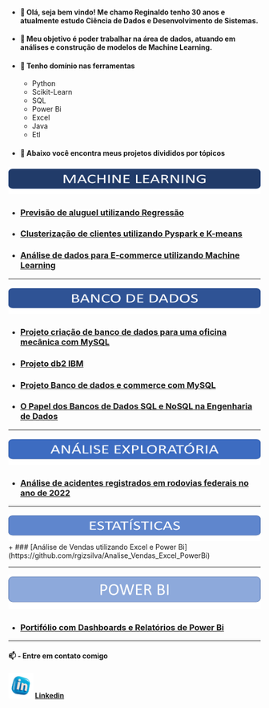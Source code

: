 
+ #### 💬 Olá, seja bem vindo! Me chamo Reginaldo tenho 30 anos e atualmente estudo Ciência de Dados e Desenvolvimento de Sistemas.
+ #### 💬 Meu objetivo é poder trabalhar na área de dados, atuando em análises e construção de modelos de Machine Learning.
+ #### 🔭 Tenho domínio nas ferramentas
  - Python
   - Scikit-Learn
   - SQL
  - Power Bi
  - Excel
  - Java
  - Etl
+ #### 📌 Abaixo você encontra meus projetos divididos por tópicos 

<img src="https://raw.githubusercontent.com/rgizsilva/rgizsilva/main/MACHINE.png" height="55" width="800"/>

+ ### [Previsão de aluguel utilizando Regressão ](https://github.com/rgizsilva/Previsao-de-aluguel-utilizando-Regressao)
+ ### [Clusterização de clientes utilizando Pyspark e K-means](https://github.com/rgizsilva/Clusterizacao_clientes)
+ ### [Análise de dados para E-commerce utilizando Machine Learning](https://github.com/rgizsilva/Analise_dados_ecommerce)


------


<img src="https://raw.githubusercontent.com/rgizsilva/rgizsilva/main/BANCO.png" height="55" width="800"/>

+ ### [Projeto criação de banco de dados para uma oficina mecânica com MySQL](https://github.com/rgizsilva/PROJETO-BANCO-DE-DADOS-OFICINA-MECANICA-COM-MySQL)
+ ### [Projeto db2 IBM](https://github.com/rgizsilva/Projeto-db2-IBM)
+ ### [Projeto Banco de dados e commerce com MySQL](https://github.com/rgizsilva/Projeto-Banco-de-dados-e-commerce-com-MySQL)
+ ### [O Papel dos Bancos de Dados SQL e NoSQL na Engenharia de Dados](https://github.com/rgizsilva/O-Papel-dos-Bancos-de-Dados-SQL-e-NoSQL-na-Engenharia-de-Dados)

------


<img src="https://raw.githubusercontent.com/rgizsilva/rgizsilva/main/EXPO.png" height="55" width="800"/>

+ ### [Análise de acidentes registrados em rodovias federais no ano de 2022](https://github.com/rgizsilva/Analise-de-dados-acidentes-rodoviarios)

------


<img src="https://raw.githubusercontent.com/rgizsilva/rgizsilva/main/estats.png" height="55" width="800"/>
+ ### [Análise de Vendas utilizando Excel e Power Bi](https://github.com/rgizsilva/Analise_Vendas_Excel_PowerBi)


------


<img src="https://raw.githubusercontent.com/rgizsilva/rgizsilva/main/POWER.png" height="70" width="800"/>

+ ### [Portifólio com Dashboards e Relatórios de Power Bi](https://sites.google.com/view/portifolioreginaldosilva-bi)

------

#### 📫 - Entre em contato comigo
#### <img src="https://raw.githubusercontent.com/rgizsilva/rgizsilva/main/logo_linkedin.png" height="50" width="50"/> [Linkedin](https://www.linkedin.com/in/rgiz/)
